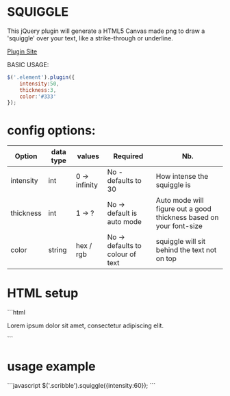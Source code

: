 SQUIGGLE
========

This jQuery plugin will generate a HTML5 Canvas made png to draw a 'squiggle' over your text, like a strike-through or underline.

<a href='http://bite-software.co.uk/squiggle'>Plugin Site</a>

BASIC USAGE:
```javascript
$('.element').plugin({
	intensity:50,
	thickness:3,
	color:'#333'
});
```
<h1>config options:</h1>

| Option      | data type   | values        | Required 							| Nb.                						  | 
| ------------|-------------|---------------|-----------------------------------|---------------------------------------------|
| intensity   | int         | 0 -> infinity	| No - defaults to 30   			| How intense the squiggle is				  |       
| thickness   | int        	| 1 -> ?        | No -> default is auto mode    	| Auto mode will figure out a good thickness based on your font-size |
| color  	  | string		| hex / rgb		| No -> defaults to colour of text 	| squiggle will sit behind the text not on top |        
<h1>HTML setup</h1>
```html
<p>Lorem ipsum dolor sit amet, <span class='scribble'>consectetur</span> adipiscing elit.</p>
```
<h1>usage example</h1>
```javascript
$('.scribble').squiggle({intensity:60});
```